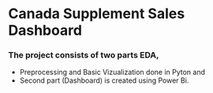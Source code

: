# Canada Supplement Sales Dashboard
### The project consists of two parts EDA, 
+ Preprocessing and Basic Vizualization done in Pyton and
+ Second part (Dashboard) is created using Power Bi.
